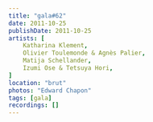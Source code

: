 ```yaml
---
title: "gala#62"
date: 2011-10-25
publishDate: 2011-10-25
artists: [
    Katharina Klement,
    Olivier Toulemonde & Agnès Palier,
    Matija Schellander,
    Izumi Ose & Tetsuya Hori,
]
location: "brut"
photos: "Edward Chapon"
tags: [gala]
recordings: []
---
```


